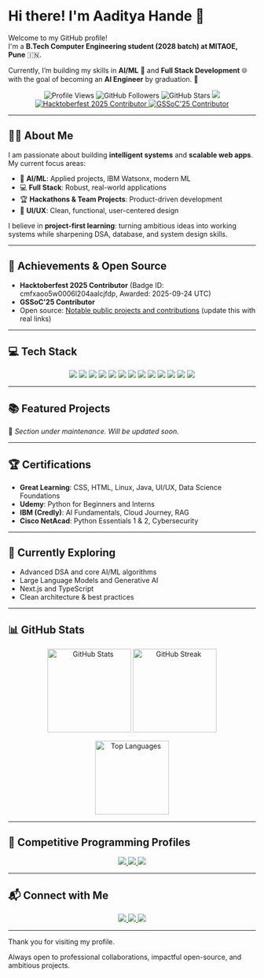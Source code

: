 # Hi there! I'm Aaditya Hande 👋  

Welcome to my GitHub profile!  
I'm a **B.Tech Computer Engineering student (2028 batch) at MITAOE, Pune** 🇮🇳.  

Currently, I’m building my skills in **AI/ML** 🤖 and **Full Stack Development** 🌐 with the goal of becoming an **AI Engineer** by graduation. 🚀  

<p align="center">
  <img src="https://komarev.com/ghpvc/?username=AadityaHande&label=Profile%20Views&color=blueviolet&style=for-the-badge" alt="Profile Views" />
  <img src="https://img.shields.io/github/followers/AadityaHande?style=for-the-badge&logo=github&color=blue" alt="GitHub Followers" />
  <img src="https://img.shields.io/github/stars/AadityaHande?style=for-the-badge&logo=github&color=yellow" alt="GitHub Stars" />
  <a href="https://aadityahande.github.io/portfolio/">
    <img src="https://img.shields.io/badge/🌐%20Portfolio-aadityahande.github.io-blue?style=for-the-badge" />
  </a>
  <a href="https://hacktoberfest.com/" title="Badge ID: cmfxaoo5w0006l204aalcjfdp | Awarded: 2025-09-24 UTC">
    <img src="https://img.shields.io/badge/Hacktoberfest%202025-Contributor-ff69b4?style=for-the-badge&logo=hackthebox" alt="Hacktoberfest 2025 Contributor" />
  </a>
  <a href="https://gssoc.girlscript.tech/">
    <img src="https://img.shields.io/badge/GSSoC'25-Contributor-orange?style=for-the-badge&logo=girlScript" alt="GSSoC'25 Contributor" />
  </a>
</p>

---

## 👨‍💻 About Me  

I am passionate about building **intelligent systems** and **scalable web apps**.  
My current focus areas:

- 🤖 **AI/ML**: Applied projects, IBM Watsonx, modern ML
- 💻 **Full Stack**: Robust, real-world applications
- 🏆 **Hackathons & Team Projects**: Product-driven development
- 🎨 **UI/UX**: Clean, functional, user-centered design

I believe in **project-first learning**: turning ambitious ideas into working systems while sharpening DSA, database, and system design skills.

---

## 🏅 Achievements & Open Source

- <strong>Hacktoberfest 2025 Contributor</strong> (Badge ID: cmfxaoo5w0006l204aalcjfdp, Awarded: 2025-09-24 UTC)
- <strong>GSSoC'25 Contributor</strong>
- Open source: [Notable public projects and contributions](#) (update this with real links)

---

## 💻 Tech Stack

<p align="center">
  <img src="https://img.shields.io/badge/Python-3776AB?style=for-the-badge&logo=python&logoColor=white" />
  <img src="https://img.shields.io/badge/JavaScript-F7DF1E?style=for-the-badge&logo=javascript&logoColor=black" />
  <img src="https://img.shields.io/badge/C-00599C?style=for-the-badge&logo=c&logoColor=white" />
  <img src="https://img.shields.io/badge/C++-00599C?style=for-the-badge&logo=cplusplus&logoColor=white" />
  <img src="https://img.shields.io/badge/React-20232A?style=for-the-badge&logo=react&logoColor=61DAFB" />
  <img src="https://img.shields.io/badge/Node.js-339933?style=for-the-badge&logo=node.js&logoColor=white" />
  <img src="https://img.shields.io/badge/Express-000000?style=for-the-badge&logo=express&logoColor=white" />
  <img src="https://img.shields.io/badge/MongoDB-47A248?style=for-the-badge&logo=mongodb&logoColor=white" />
  <img src="https://img.shields.io/badge/Firebase-FFCA28?style=for-the-badge&logo=firebase&logoColor=black" />
  <img src="https://img.shields.io/badge/SQL-025E8C?style=for-the-badge&logo=databricks&logoColor=white" />
  <img src="https://img.shields.io/badge/Git-F05032?style=for-the-badge&logo=git&logoColor=white" />
  <img src="https://img.shields.io/badge/Linux-FCC624?style=for-the-badge&logo=linux&logoColor=black" />
  <img src="https://img.shields.io/badge/IBM%20Cloud-1261FE?style=for-the-badge&logo=ibmcloud&logoColor=white" />
</p>

---

## 📚 Featured Projects  

🚧 *Section under maintenance. Will be updated soon.*

---

## 🏆 Certifications  

- **Great Learning**: CSS, HTML, Linux, Java, UI/UX, Data Science Foundations  
- **Udemy**: Python for Beginners and Interns  
- **IBM (Credly)**: AI Fundamentals, Cloud Journey, RAG  
- **Cisco NetAcad**: Python Essentials 1 & 2, Cybersecurity  

---

## 🚀 Currently Exploring

- Advanced DSA and core AI/ML algorithms
- Large Language Models and Generative AI
- Next.js and TypeScript
- Clean architecture & best practices

---

## 📊 GitHub Stats

<p align="center">
  <img src="https://github-readme-stats.vercel.app/api?username=AadityaHande&show_icons=true&theme=radical" alt="GitHub Stats" height="170" />
  <img src="https://streak-stats.demolab.com?user=AadityaHande&theme=radical&hide_border=false" alt="GitHub Streak" height="170" />
</p>  
<p align="center">
  <img src="https://github-readme-stats.vercel.app/api/top-langs/?username=AadityaHande&layout=compact&theme=radical" alt="Top Languages" height="150" />
</p>

---

## 🏹 Competitive Programming Profiles

<p align="center">
  <a href="https://www.codechef.com/users/nullcodx">
    <img src="https://img.shields.io/badge/CodeChef-5B4638?style=for-the-badge&logo=codechef&logoColor=white" />
  </a>
  <a href="https://leetcode.com/aadityahande">
    <img src="https://img.shields.io/badge/LeetCode-FFA116?style=for-the-badge&logo=leetcode&logoColor=white" />
  </a>
  <a href="https://auth.geeksforgeeks.org/user/nullcodx/practice/">
    <img src="https://img.shields.io/badge/GeeksforGeeks-2F8D46?style=for-the-badge&logo=geeksforgeeks&logoColor=white" />
  </a>
</p>

---

## 📬 Connect with Me

<p align="center">
  <a href="mailto:aadityahande@gmail.com">
    <img src="https://img.shields.io/badge/Email-Professional%20Contact-red?style=for-the-badge&logo=gmail&logoColor=white" />
  </a>
  <a href="https://www.linkedin.com/in/aadityahande">
    <img src="https://img.shields.io/badge/LinkedIn-0A66C2?style=for-the-badge&logo=linkedin&logoColor=white" />
  </a>
  <a href="https://github.com/AadityaHande">
    <img src="https://img.shields.io/badge/GitHub-000000?style=for-the-badge&logo=github&logoColor=white" />
  </a>
</p>

---

Thank you for visiting my profile.

Always open to professional collaborations, impactful open-source, and ambitious projects.
